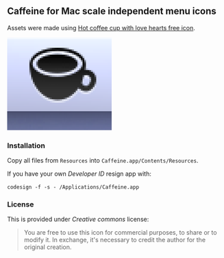 ## Caffeine for Mac scale independent menu icons

[source]: http://www.flaticon.com/free-icon/hot-coffee-cup-with-love-hearts_11118

Assets were made using [Hot coffee cup with love hearts free icon][source].

![Screenshot](Screenshot.png)

### Installation

Copy all files from `Resources` into `Caffeine.app/Contents/Resources`.

If you have your own *Developer ID* resign app with:

	codesign -f -s - /Applications/Caffeine.app

### License

This is provided under *Creative commons* license:

> You are free to use this icon for commercial purposes, to share or to
> modify it. In exchange, it's necessary to credit the author for the
> original creation.
